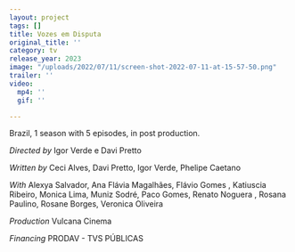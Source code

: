 ```yaml
---
layout: project
tags: []
title: Vozes em Disputa
original_title: ''
category: tv
release_year: 2023
image: "/uploads/2022/07/11/screen-shot-2022-07-11-at-15-57-50.png"
trailer: ''
video:
  mp4: ''
  gif: ''

---
```

Brazil, 1 season with 5 episodes, in post production.

_Directed by_
Igor Verde e Davi Pretto

_Written by_
Ceci Alves, Davi Pretto, Igor Verde, Phelipe Caetano

_With_
Alexya Salvador, Ana Flávia Magalhães, Flávio Gomes , Katiuscia Ribeiro, Monica Lima, Muniz Sodré, Paco Gomes, Renato Noguera , Rosana Paulino, Rosane Borges, Veronica Oliveira

_Production_
Vulcana Cinema

_Financing_
PRODAV - TVS PÚBLICAS